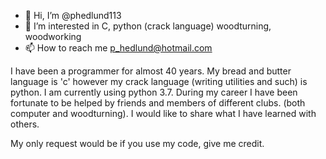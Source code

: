 - 👋 Hi, I’m @phedlund113
- 👀 I’m interested in C, python (crack language) woodturning, woodworking
- 📫 How to reach me p_hedlund@hotmail.com

I have been a programmer for almost 40 years. My bread and butter language is 'c' however my crack language (writing utilities and such)
is python. I am currently using python 3.7. 
During my career I have been fortunate to be helped by friends and members of different clubs. (both computer and woodturning). I 
would like to share what I have learned with others. 

My only request would be if you use my code, give me credit. 

<!---
phedlund113/phedlund113 is a ✨ special ✨ repository because its `README.md` (this file) appears on your GitHub profile.
You can click the Preview link to take a look at your changes.
--->
